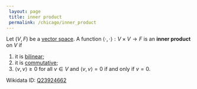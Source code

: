 ```yaml
---
 layout: page
 title: inner product
 permalink: /chicago/inner_product
---
```

Let $(V,F)$ be a [vector space](https://mathgloss.github.io/MathGloss/chicago/vector_space). A function $\langle\cdot,\cdot\rangle: V\times V \to F$ is an **inner product** on $V$ if 
1. it is [bilinear](https://mathgloss.github.io/MathGloss/chicago/multilinear);
2. it is [commutative](https://mathgloss.github.io/MathGloss/chicago/commutative);
3. $\langle v, v\rangle \geq 0$ for all $v \in V$ and $\langle v,v\rangle = 0$ if and only if $v=0$.

Wikidata ID: [Q23924662](https://www.wikidata.org/wiki/Q23924662)